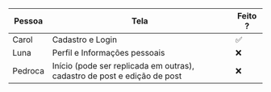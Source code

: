 | Pessoa | Tela | Feito ? |
| ------ | ---- | ------- |
| Carol | Cadastro e Login | ✅ | 
| Luna  | Perfil e Informações pessoais | ❌ |
| Pedroca | Início (pode ser replicada em outras), cadastro de post e edição de post | ❌ |
